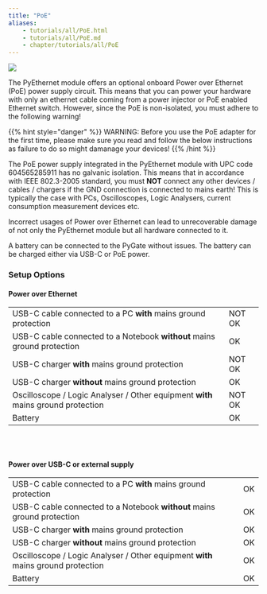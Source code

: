 ```yaml
---
title: "PoE"
aliases:
    - tutorials/all/PoE.html
    - tutorials/all/PoE.md
    - chapter/tutorials/all/PoE
---
```


![](/gitbook/assets/PoE-NI.png)

The PyEthernet module offers an optional onboard Power over Ethernet (PoE) power supply circuit. This means that you can power your hardware with only an ethernet cable coming from a power injector or PoE enabled Ethernet switch. However, since the PoE is non-isolated, you must adhere to the following warning!

{{% hint style="danger" %}}
WARNING: Before you use the PoE adapter for the first time, please make sure you read and follow the below instructions as failure to do so might damanage your devices!
{{% /hint %}}

The PoE power supply integrated in the PyEthernet module with UPC code 604565285911 has no galvanic isolation. This means that in accordance with
IEEE 802.3-2005 standard, you must <b>NOT</b> connect any other devices / cables / chargers if the GND connection is connected to mains earth!
This is typically the case with PCs, Oscilloscopes, Logic Analysers, current consumption measurement devices etc.

Incorrect usages of Power over Ethernet can lead to unrecoverable damage of not only the PyEthernet module but all hardware connected to it.

A battery can be connected to the PyGate without issues. The battery can be charged either via USB-C or PoE power.


<h3>Setup Options</h3>

<h4> Power over Ethernet</h4>
<div class="poe-table">
<table class="poe">
	<tbody>
		<tr>
			<td> USB-C cable connected to a PC <b>with</b> mains ground protection</td>
			<td>NOT OK</td>
    </tr>
    <tr>
			<td> USB-C cable connected to a Notebook <b>without</b> mains ground protection</td>
			<td>  OK</td>
    </tr>
    <tr>
			<td> USB-C charger <b>with</b> mains ground protection</td>
			<td>  NOT OK</td>
    </tr>
    <tr>
			<td> USB-C charger <b>without</b> mains ground protection</td>
			<td>  OK</td>
    </tr>
		<tr>
			<td> Oscilloscope / Logic Analyser / Other equipment <b>with</b> mains ground protection</td>
			<td>  NOT OK</td>
    </tr>
    <tr>
			<td> Battery</td>
			<td> OK</td>
    </tr>
	</tbody>
</table>
</div>

<br><br>
<h4> Power over USB-C or external supply</h4>
<div class="poe-table">
<table class="poe">
	<tbody>
		<tr>
			<td> USB-C cable connected to a PC <b>with</b> mains ground protection</td>
			<td>OK</td>
    </tr>
    <tr>
			<td> USB-C cable connected to a Notebook <b>without</b> mains ground protection</td>
			<td> OK </td>
    </tr>
    <tr>
			<td> USB-C charger <b>with</b> mains ground protection</td>
			<td> OK </td>
    </tr>
    <tr>
			<td> USB-C charger <b>without</b> mains ground protection</td>
			<td> OK </td>
    </tr>
		<tr>
			<td> Oscilloscope / Logic Analyser / Other equipment <b>with</b> mains ground protection</td>
			<td> OK </td>
    </tr>
    <tr>
			<td> Battery</td>
			<td> OK </td>
    </tr>
	</tbody>
</table>
</div>
